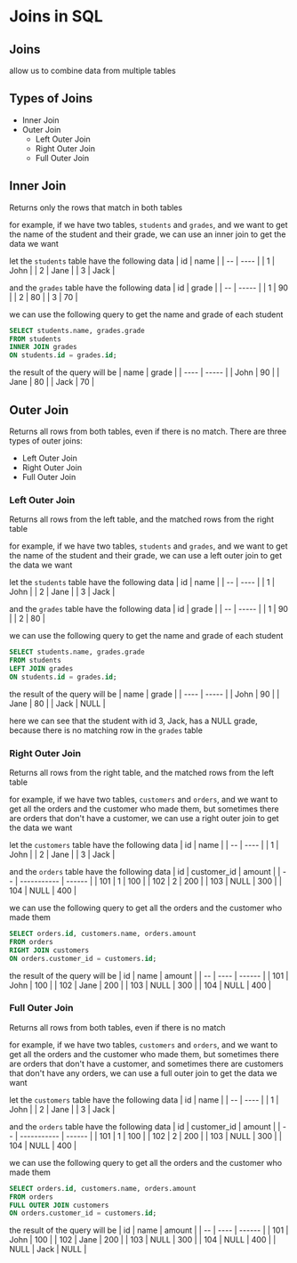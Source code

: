# Joins in SQL

## Joins 
allow us to combine data from multiple tables

## Types of Joins
- Inner Join
- Outer Join
    - Left Outer Join
    - Right Outer Join
    - Full Outer Join

## Inner Join
Returns only the rows that match in both tables

for example, if we have two tables,
`students` and `grades`, and we want to get 
the name of the student and their grade, 
we can use an inner join to get the data we want

let the `students` table have the following data
| id | name |
| -- | ---- |
| 1  | John |
| 2  | Jane |
| 3  | Jack |

and the `grades` table have the following data
| id | grade |
| -- | ----- |
| 1  | 90    |
| 2  | 80    |
| 3  | 70    |

we can use the following query to get the name and grade of each student
```sql
SELECT students.name, grades.grade
FROM students
INNER JOIN grades
ON students.id = grades.id;
```

the result of the query will be
| name | grade |
| ---- | ----- |
| John | 90    |
| Jane | 80    |
| Jack | 70    |

## Outer Join
Returns all rows from both tables, even if there is no match.
There are three types of outer joins:
- Left Outer Join
- Right Outer Join
- Full Outer Join

### Left Outer Join
Returns all rows from the left table, and the matched rows from the right table

for example, if we have two tables,
`students` and `grades`, and we want to get
the name of the student and their grade,
we can use a left outer join to get the data we want

let the `students` table have the following data
| id | name |
| -- | ---- |
| 1  | John |
| 2  | Jane |
| 3  | Jack |

and the `grades` table have the following data
| id | grade |
| -- | ----- |
| 1  | 90    |
| 2  | 80    |

we can use the following query to get the name and grade of each student
```sql
SELECT students.name, grades.grade
FROM students
LEFT JOIN grades
ON students.id = grades.id;
```

the result of the query will be
| name | grade |
| ---- | ----- |
| John | 90    |
| Jane | 80    |
| Jack | NULL  |

here we can see that the student with id 3, Jack, has a NULL grade,
because there is no matching row in the `grades` table

### Right Outer Join
Returns all rows from the right table, and the matched rows from the left table

for example, if we have two tables,
`customers` and `orders`, and we want to get
all the orders and the customer who made them,
but sometimes there are orders that don't have a customer,
we can use a right outer join to get the data we want

let the `customers` table have the following data
| id | name |
| -- | ---- |
| 1  | John |
| 2  | Jane |
| 3  | Jack |

and the `orders` table have the following data
| id | customer_id | amount |
| -- | ----------- | ------ |
| 101 | 1    | 100 |
| 102 | 2    | 200 |
| 103 | NULL | 300 |
| 104 | NULL | 400 |

we can use the following query to get all the orders and the customer who made them
```sql
SELECT orders.id, customers.name, orders.amount
FROM orders
RIGHT JOIN customers
ON orders.customer_id = customers.id;
```

the result of the query will be
| id | name | amount |
| -- | ---- | ------ |
| 101 | John | 100 |
| 102 | Jane | 200 |
| 103 | NULL | 300 |
| 104 | NULL | 400 |


### Full Outer Join
Returns all rows from both tables, even if there is no match

for example, if we have two tables,
`customers` and `orders`, and we want to get
all the orders and the customer who made them,
but sometimes there are orders that don't have a customer,
and sometimes there are customers that don't have any orders,
we can use a full outer join to get the data we want

let the `customers` table have the following data
| id | name |
| -- | ---- |
| 1  | John |
| 2  | Jane |
| 3  | Jack |

and the `orders` table have the following data
| id | customer_id | amount |
| -- | ----------- | ------ |
| 101 | 1    | 100 |
| 102 | 2    | 200 |
| 103 | NULL | 300 |
| 104 | NULL | 400 |

we can use the following query to get all the orders and the customer who made them
```sql
SELECT orders.id, customers.name, orders.amount
FROM orders
FULL OUTER JOIN customers
ON orders.customer_id = customers.id;
```

the result of the query will be
| id | name | amount |
| -- | ---- | ------ |
| 101 | John | 100 |
| 102 | Jane | 200 |
| 103 | NULL | 300 |
| 104 | NULL | 400 |
| NULL | Jack | NULL |

